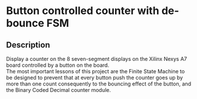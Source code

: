 # Button controlled counter with de-bounce FSM
## Description
Display a counter on the 8 seven-segment displays on the Xilinx Nexys A7 board controlled by a button on the board.  
The most important lessons of this project are the Finite State Machine to be designed to prevent that at every button push the counter goes up by more than one count consequently to the bouncing effect of the button, and the Binary Coded Decimal counter module.
